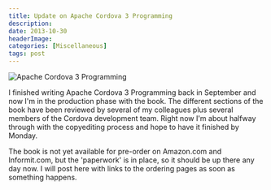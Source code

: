 ```yaml
---
title: Update on Apache Cordova 3 Programming
description: 
date: 2013-10-30
headerImage: 
categories: [Miscellaneous]
tags: post
---
```


![Apache Cordova 3 Programming](images/covers/acp-cover-160.png)

I finished writing Apache Cordova 3 Programming back in September and now I'm in the production phase with the book. The different sections of the book have been reviewed by several of my colleagues plus several members of the Cordova development team. Right now I'm about halfway through with the copyediting process and hope to have it finished by Monday.

The book is not yet available for pre-order on Amazon.com and Informit.com, but the 'paperwork' is in place, so it should be up there any day now. I will post here with links to the ordering pages as soon as something happens.